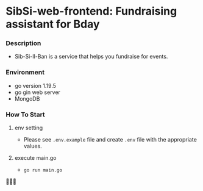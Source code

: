 # SibSi-web-frontend: Fundraising assistant for Bday

### Description
- Sib-Si-Il-Ban is a service that helps you fundraise for events.

### Environment

- go version 1.19.5
- go gin web server
- MongoDB

### How To Start

1. env setting
   - Please see `.env.example` file and create `.env` file with the appropriate values.


2. execute main.go

    - `go run main.go`


🙌🎂😍